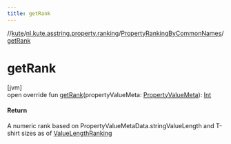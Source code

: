 ```yaml
---
title: getRank
---
```

//[kute](../../../index.html)/[nl.kute.asstring.property.ranking](../index.html)/[PropertyRankingByCommonNames](index.html)/[getRank](get-rank.html)



# getRank



[jvm]\
open override fun [getRank](get-rank.html)(propertyValueMeta: [PropertyValueMeta](../../nl.kute.asstring.property.meta/-property-value-meta/index.html)): [Int](https://kotlinlang.org/api/latest/jvm/stdlib/kotlin/-int/index.html)



#### Return



A numeric rank based on PropertyValueMetaData.stringValueLength and T-shirt sizes as of [ValueLengthRanking](../-value-length-ranking/index.html)




